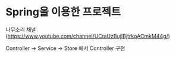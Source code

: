# Spring을 이용한 프로젝트 

나무소리 채널(https://www.youtube.com/channel/UCtaUzBujIBjtrkqACmkM44g/) 

Controller -> Service -> Store 에서 Controller 구현
